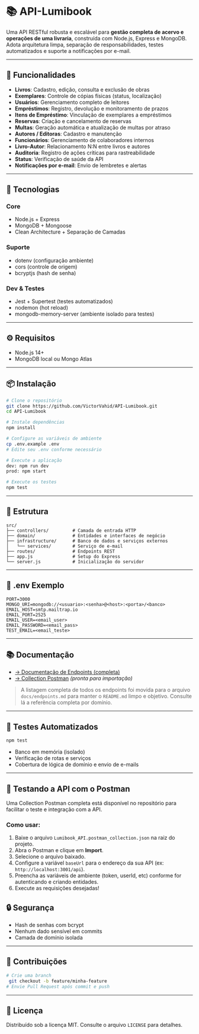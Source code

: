 # 📚 API-Lumibook

Uma API RESTful robusta e escalável para **gestão completa de acervo e operações de uma livraria**, construída com Node.js, Express e MongoDB. Adota arquitetura limpa, separação de responsabilidades, testes automatizados e suporte a notificações por e-mail.

---

## 🔧 Funcionalidades

- **Livros**: Cadastro, edição, consulta e exclusão de obras
- **Exemplares**: Controle de cópias físicas (status, localização)
- **Usuários**: Gerenciamento completo de leitores
- **Empréstimos**: Registro, devolução e monitoramento de prazos
- **Itens de Empréstimo**: Vinculação de exemplares a empréstimos
- **Reservas**: Criação e cancelamento de reservas
- **Multas**: Geração automática e atualização de multas por atraso
- **Autores / Editoras**: Cadastro e manutenção
- **Funcionários**: Gerenciamento de colaboradores internos
- **Livro-Autor**: Relacionamento N\:N entre livros e autores
- **Auditoria**: Registro de ações críticas para rastreabilidade
- **Status**: Verificação de saúde da API
- **Notificações por e-mail**: Envio de lembretes e alertas

---

## 🚀 Tecnologias

### Core

- Node.js + Express
- MongoDB + Mongoose
- Clean Architecture + Separação de Camadas

### Suporte

- dotenv (configuração ambiente)
- cors (controle de origem)
- bcryptjs (hash de senha)

### Dev & Testes

- Jest + Supertest (testes automatizados)
- nodemon (hot reload)
- mongodb-memory-server (ambiente isolado para testes)

---

## ⚙️ Requisitos

- Node.js 14+
- MongoDB local ou Mongo Atlas

---

## 📦 Instalação

```bash
# Clone o repositório
git clone https://github.com/VictorVahid/API-Lumibook.git
cd API-Lumibook

# Instale dependências
npm install

# Configure as variáveis de ambiente
cp .env.example .env
# Edite seu .env conforme necessário

# Execute a aplicação
dev: npm run dev
prod: npm start

# Execute os testes
npm test
```

---

## 📁 Estrutura

```
src/
├── controllers/         # Camada de entrada HTTP
├── domain/              # Entidades e interfaces de negócio
├── infrastructure/      # Banco de dados e serviços externos
│   └── services/        # Serviço de e-mail
├── routes/              # Endpoints REST
├── app.js               # Setup do Express
└── server.js            # Inicialização do servidor
```

---

## 🔐 .env Exemplo

```dotenv
PORT=3000
MONGO_URI=mongodb://<usuario>:<senha>@<host>:<porta>/<banco>
EMAIL_HOST=smtp.mailtrap.io
EMAIL_PORT=2525
EMAIL_USER=<email_user>
EMAIL_PASSWORD=<email_pass>
TEST_EMAIL=<email_teste>

```

---

## 📚 Documentação

- [→ Documentação de Endpoints (completa)](docs/endpoints.md)
- [→ Collection Postman](docs/lumibook-collection.json) _(pronta para importação)_

> A listagem completa de todos os endpoints foi movida para o arquivo `docs/endpoints.md` para manter o `README.md` limpo e objetivo. Consulte lá a referência completa por domínio.

---

## 🧪 Testes Automatizados

```bash
npm test
```

- Banco em memória (isolado)
- Verificação de rotas e serviços
- Cobertura de lógica de domínio e envio de e-mails

---

## 🧪 Testando a API com o Postman

Uma Collection Postman completa está disponível no repositório para facilitar o teste e integração com a API.

### Como usar:
1. Baixe o arquivo `Lumibook_API.postman_collection.json` na raiz do projeto.
2. Abra o Postman e clique em **Import**.
3. Selecione o arquivo baixado.
4. Configure a variável `baseUrl` para o endereço da sua API (ex: `http://localhost:3001/api`).
5. Preencha as variáveis de ambiente (token, userId, etc) conforme for autenticando e criando entidades.
6. Execute as requisições desejadas!

## 🔒 Segurança

- Hash de senhas com bcrypt
- Nenhum dado sensível em commits
- Camada de domínio isolada

---

## 🤝 Contribuições

```bash
# Crie uma branch
 git checkout -b feature/minha-feature
# Envie Pull Request após commit e push
```

---

## 📄 Licença

Distribuído sob a licença MIT. Consulte o arquivo `LICENSE` para detalhes.
